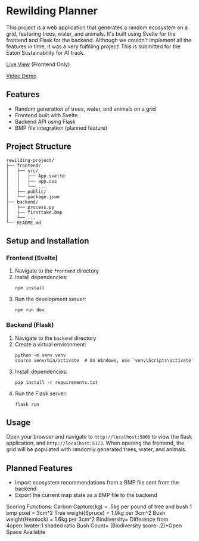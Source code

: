 # Rewilding Planner

This project is a web application that generates a random ecosystem on a grid, featuring trees, water, and animals. It's built using Svelte for the frontend and Flask for the backend. Although we couldn't implement all the features in time, it was a very fulfilling project! This is submitted for the Eaton Sustainability for AI track.

[Live View](https://rewilding-project-wine.vercel.app) (Frontend Only)

[Video Demo](https://www.youtube.com/watch?v=IkalxMRn_rk)

## Features

- Random generation of trees, water, and animals on a grid
- Frontend built with Svelte
- Backend API using Flask
- BMP file integration (planned feature)

## Project Structure

```
rewilding-project/
├── frontend/
│   ├── src/
│   │   ├── App.svelte
│   │   ├── app.css
│   │   └── ...
│   ├── public/
│   └── package.json
├── backend/
│   ├── process.py
│   ├── firsttake.bmp
│   └── ...
└── README.md
```

## Setup and Installation

### Frontend (Svelte)

1. Navigate to the `frontend` directory
2. Install dependencies:
   ```
   npm install
   ```
3. Run the development server:
   ```
   npm run dev
   ```

### Backend (Flask)

1. Navigate to the `backend` directory
2. Create a virtual environment:
   ```
   python -m venv venv
   source venv/bin/activate  # On Windows, use `venv\Scripts\activate`
   ```
3. Install dependencies:
   ```
   pip install -r requirements.txt
   ```
4. Run the Flask server:
   ```
   flask run
   ```

## Usage

Open your browser and navigate to `http://localhost:5000` to view the flask application, and `http://localhost:5173`. When opening the frontend, the grid will be populated with randomly generated trees, water, and animals.

## Planned Features

- Import ecosystem recommendations from a BMP file sent from the backend
- Export the current map state as a BMP file to the backend

Scoring Functions:
Carbon Capture(kg) = .5kg per pound of tree and bush
1 bmp pixel = 3cm^2
Tree weight(Spruce) = 1.9kg per 3cm^2
Bush weight(Hemlock) = 1.6kg per 3cm^2
Biodiversity= Difference from 4open:1water:1 shaded ratio
Bush Count= (Biodiversity score-.2)\*Open Space Available
